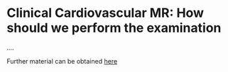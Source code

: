 # Clinical Cardiovascular MR: How should we perform the examination

....

Further material can be obtained [here](encrypted.html)
